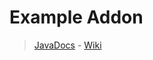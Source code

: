 # Example Addon
> [JavaDocs](https://uc.gamingcraft.de/docs/uc2) - [Wiki](https://www.github.com/Utility-Client/UtilityClient2/wiki)